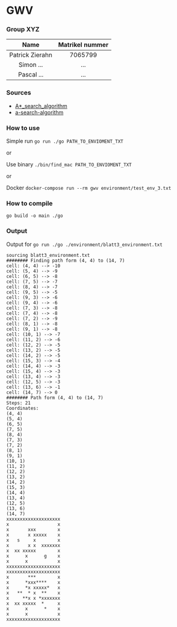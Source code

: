 # GWV

### Group XYZ

| Name | Matrikel nummer |
| :---: | :-------------: |
|Patrick Zierahn | 7065799 |
|Simon ... | ... |
|Pascal ... | ... |

### Sources

* [A*_search_algorithm](https://en.wikipedia.org/wiki/A*_search_algorithm)
* [a-search-algorithm](https://www.geeksforgeeks.org/a-search-algorithm/)

### How to use

Simple run ```go run ./go PATH_TO_ENVIOMENT_TXT```

or

Use binary ```./bin/find_mac PATH_TO_ENVIOMENT_TXT```

or

Docker ```docker-compose run --rm gwv environment/test_env_3.txt```

### How to compile

```go build -o main ./go```

### Output

Output for ```go run ./go ./environment/blatt3_environment.txt```

```
sourcing blatt3_environment.txt
######## Finding path form (4, 4) to (14, 7)
cell: (4, 4) --> -10
cell: (5, 4) --> -9
cell: (6, 5) --> -8
cell: (7, 5) --> -7
cell: (8, 4) --> -7
cell: (9, 5) --> -5
cell: (9, 3) --> -6
cell: (9, 4) --> -6
cell: (7, 3) --> -8
cell: (7, 4) --> -8
cell: (7, 2) --> -9
cell: (8, 1) --> -8
cell: (9, 1) --> -8
cell: (10, 1) --> -7
cell: (11, 2) --> -6
cell: (12, 2) --> -5
cell: (13, 2) --> -5
cell: (14, 2) --> -5
cell: (15, 3) --> -4
cell: (14, 4) --> -3
cell: (15, 4) --> -3
cell: (13, 4) --> -3
cell: (12, 5) --> -3
cell: (13, 6) --> -1
cell: (14, 7) --> 0
######## Path form (4, 4) to (14, 7)
Steps: 21
Coordinates:
(4, 4)
(5, 4)
(6, 5)
(7, 5)
(8, 4)
(7, 3)
(7, 2)
(8, 1)
(9, 1)
(10, 1)
(11, 2)
(12, 2)
(13, 2)
(14, 2)
(15, 3)
(14, 4)
(13, 4)
(12, 5)
(13, 6)
(14, 7)
xxxxxxxxxxxxxxxxxxxx
x                  x
x       xxx        x
x       x xxxxx    x
x   s     x        x
x       x x  xxxxxxx
x  xx xxxxx        x
x      x      g    x
x      x           x
xxxxxxxxxxxxxxxxxxxx
xxxxxxxxxxxxxxxxxxxx
x       ***        x
x      *xxx****    x
x      *x xxxxx*   x
x   **  * x  **    x
x     **x x *xxxxxxx
x  xx xxxxx  *     x
x      x      *    x
x      x           x
xxxxxxxxxxxxxxxxxxxx
```